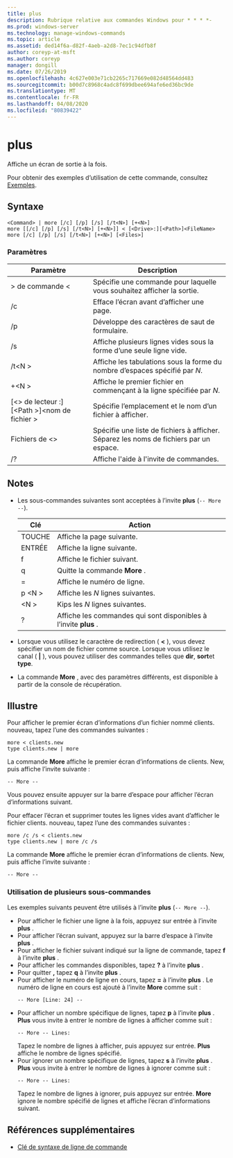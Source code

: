 ```yaml
---
title: plus
description: Rubrique relative aux commandes Windows pour * * * *-
ms.prod: windows-server
ms.technology: manage-windows-commands
ms.topic: article
ms.assetid: ded14f6a-d82f-4aeb-a2d8-7ec1c94dfb8f
author: coreyp-at-msft
ms.author: coreyp
manager: dongill
ms.date: 07/26/2019
ms.openlocfilehash: 4c627e003e71cb2265c717669e082d48564dd483
ms.sourcegitcommit: b00d7c8968c4adc8f699dbee694afe6ed36bc9de
ms.translationtype: MT
ms.contentlocale: fr-FR
ms.lasthandoff: 04/08/2020
ms.locfileid: "80839422"
---
```

# <a name="more"></a>plus



Affiche un écran de sortie à la fois.

Pour obtenir des exemples d’utilisation de cette commande, consultez [Exemples](#BKMK_examples).

## <a name="syntax"></a>Syntaxe

```
<Command> | more [/c] [/p] [/s] [/t<N>] [+<N>]
more [[/c] [/p] [/s] [/t<N>] [+<N>]] < [<Drive>:][<Path>]<FileName>
more [/c] [/p] [/s] [/t<N>] [+<N>] [<Files>]
```

### <a name="parameters"></a>Paramètres

|           Paramètre            |                               Description                               |
|--------------------------------|-------------------------------------------------------------------------|
|           > de commande \<           |      Spécifie une commande pour laquelle vous souhaitez afficher la sortie.      |
|               /c               |               Efface l’écran avant d’afficher une page.               |
|               /p               |                      Développe des caractères de saut de formulaire.                      |
|               /s               |          Affiche plusieurs lignes vides sous la forme d’une seule ligne vide.          |
|             /t\<N >             |         Affiche les tabulations sous la forme du nombre d’espaces spécifié par *N*.         |
|             +\<N >              |     Affiche le premier fichier en commençant à la ligne spécifiée par *N*.     |
| [\<> de lecteur :] [\<Path >]\<nom de fichier > |          Spécifie l’emplacement et le nom d’un fichier à afficher.          |
|            Fichiers de \<>            | Spécifie une liste de fichiers à afficher. Séparez les noms de fichiers par un espace. |
|               /?               |                  Affiche l'aide à l'invite de commandes.                   |

## <a name="remarks"></a>Notes

-   Les sous-commandes suivantes sont acceptées à l’invite **plus** (`-- More --`). 

    | Clé | Action |
    | --- | ------ |
    | TOUCHE | Affiche la page suivante. |
    | ENTRÉE | Affiche la ligne suivante. |
    | f | Affiche le fichier suivant. |
    | q | Quitte la commande **More** . |
    | = | Affiche le numéro de ligne. |
    | p \<N > | Affiche les *N* lignes suivantes. |
    | \<N > |Kips les *N* lignes suivantes. |
    | ? | Affiche les commandes qui sont disponibles à l’invite **plus** .| 
    
-   Lorsque vous utilisez le caractère de redirection ( **<** ), vous devez spécifier un nom de fichier comme source. Lorsque vous utilisez le canal ( **\|** ), vous pouvez utiliser des commandes telles que **dir**, **sort**et **type**.
-   La commande **More** , avec des paramètres différents, est disponible à partir de la console de récupération.

## <a name="examples"></a><a name=BKMK_examples></a>Illustre

Pour afficher le premier écran d’informations d’un fichier nommé clients. nouveau, tapez l’une des commandes suivantes :
```
more < clients.new
type clients.new | more
```
La commande **More** affiche le premier écran d’informations de clients. New, puis affiche l’invite suivante :
```
-- More --
```
Vous pouvez ensuite appuyer sur la barre d’espace pour afficher l’écran d’informations suivant.

Pour effacer l’écran et supprimer toutes les lignes vides avant d’afficher le fichier clients. nouveau, tapez l’une des commandes suivantes :
```
more /c /s < clients.new
type clients.new | more /c /s
```
La commande **More** affiche le premier écran d’informations de clients. New, puis affiche l’invite suivante :
```
-- More --
```

### <a name="using-more-subcommands"></a>Utilisation de plusieurs sous-commandes

Les exemples suivants peuvent être utilisés à l’invite **plus** (`-- More --`).
- Pour afficher le fichier une ligne à la fois, appuyez sur entrée à l’invite **plus** .
- Pour afficher l’écran suivant, appuyez sur la barre d’espace à l’invite **plus** .
- Pour afficher le fichier suivant indiqué sur la ligne de commande, tapez **f** à l’invite **plus** .
- Pour afficher les commandes disponibles, tapez **?** à l’invite **plus** .
- Pour quitter **,** tapez **q** à l’invite **plus** .
- Pour afficher le numéro de ligne en cours, tapez **=** à l’invite **plus** . Le numéro de ligne en cours est ajouté à l’invite **More** comme suit :  
  ```
  -- More [Line: 24] --
  ```  
- Pour afficher un nombre spécifique de lignes, tapez **p** à l’invite **plus** . **Plus** vous invite à entrer le nombre de lignes à afficher comme suit :  
  ```
  -- More -- Lines:
  ```  
  Tapez le nombre de lignes à afficher, puis appuyez sur entrée. **Plus** affiche le nombre de lignes spécifié.
- Pour ignorer un nombre spécifique de lignes, tapez **s** à l’invite **plus** . **Plus** vous invite à entrer le nombre de lignes à ignorer comme suit :  
  ```
  -- More -- Lines:
  ```  
  Tapez le nombre de lignes à ignorer, puis appuyez sur entrée. **More** ignore le nombre spécifié de lignes et affiche l’écran d’informations suivant.

## <a name="additional-references"></a>Références supplémentaires

- [Clé de syntaxe de ligne de commande](command-line-syntax-key.md)
